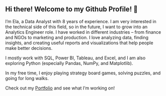 ## Hi there! Welcome to my Github Profile! 👋

I’m Ela, a Data Analyst with 8 years of experience. I am very interested in the technical side of this field, so in the future, I want to grow into an Analytics Engineer role. I have worked in different industries – from finance and NGOs to marketing and production. I love analyzing data, finding insights, and creating useful reports and visualizations that help people make better decisions.

I mostly work with SQL, Power BI, Tableau, and Excel, and I am also exploring Python (especially Pandas, NumPy, and Matplotlib).

In my free time, I enjoy playing strategy board games, solving puzzles, and going for long walks.

Check out my [Portfolio](https://github.com/ElaWajdzik/Portfolio) and see what I’m working on!








<!--
**ElaWajdzik/ElaWajdzik** is a ✨ _special_ ✨ repository because its `README.md` (this file) appears on your GitHub profile.

Here are some ideas to get you started:

- 🔭 I’m currently working on ...
- 🌱 I’m currently learning ...
- 👯 I’m looking to collaborate on ...
- 🤔 I’m looking for help with ...
- 💬 Ask me about ...
- 📫 How to reach me: ...
- 😄 Pronouns: ...
- ⚡ Fun fact: ...
-->

<!--

<div style="display: flex;">

<div style="flex: 1; padding: 10px;">
  
<p align="center"> 
  <img src="assets/8WC 6.png" style="border-radius: 10px;">
</p>

**Nagłówek nagłówek włąsnie taki w taki sposób**

<p align="left">
  <span style="display: inline-block; border: 1px solid #87CEEB; color: #87CEEB; border-radius: 15px; padding: 2px 15px; font-family: Arial, sans-serif; font-size: 9px; margin: 5px;">
    PowerBI
  </span>
  <span style="display: inline-block; border: 1px solid #87CEEB; color: #87CEEB; border-radius: 15px; padding: 2px 15px; font-family: Arial, sans-serif; font-size: 9px; margin: 5px;">
    SQL
  </span>
</p>


Lorem ipsum dolor sit amet, consectetur adipiscing elit. Pellentesque vel augue eu mi sollicitudin posuere.
Lorem Ipsum is simply dummy text of the printing and typesetting industry. Lorem Ipsum has been the industry's standard dummy text ever since the 1500s, when an unknown printer took a galley of type and scrambled it to make a type specimen book. It has survived not only five centuries, but also the leap into electronic typesetting, remaining essentially unchanged. It was popularised in the 1960s with the release of Letraset sheets containing Lorem Ipsum passages, and more recently with desktop publishing software like Aldus PageMaker including versions of Lorem Ipsum.


<p style="text-align: left;">
  <a href="https://example.com" style="text-decoration: none; color: #87CEEB; font-family: Arial, sans-serif; font-size: 13px; letter-spacing: 1.5px;">
    Read more →
  </a>
</p>


</div>

<div style="flex: 1; padding: 25px;">
  
**Kolumna 2**

Tutaj możesz wstawić treści odpowiadające drugiej kolumnie.
<p align="center"> <img src="a.png"  style="border-radius: 10px;">

opposed to using 'Content here, content here', making it look like readable English. Many desktop publishing packages and web page editors now use Lorem Ipsum as their default model text, and a search for 'lorem ipsum' will uncover many web sites still in their infancy. Various versions have evolved over the years, sometimes by accident, sometimes on purpose (injected humour and the like).

</div>

</div>


[![Typing SVG](https://readme-typing-svg.demolab.com/?lines=Hi+there;I'm+Sachin+kkkkkkkumar)](https://git.io/typing-svg)
<h1 align="center">Hi 👋, I'm Sachin Kumar</h1>
<h3 align="center">A Passionate Data Scientist from India</h3>

<img align="right" alt="Coding" width="400" src="a.png">

<p align="left"> 
Lorem ipsum dolor sit amet, consectetur adipiscing elit. Pellentesque vel augue eu mi sollicitudin posuere.
Lorem Ipsum is simply dummy text of the printing and typesetting industry. Lorem Ipsum has been the industry's standard dummy text ever since the 1500s, when an unknown printer took a galley of type and scrambled it to make a type specimen book. It has survived not only five centuries, but also the leap into electronic typesetting, remaining essentially unchanged. It was popularised in the 1960s with the release of Letraset sheets containing Lorem Ipsum passages, and more recently with desktop publishing software like Aldus PageMaker including versions of Lorem Ipsum.

 </p>

Lorem ipsum dolor sit amet, consectetur adipiscing elit. Pellentesque vel augue eu mi sollicitudin posuere.
Lorem Ipsum is simply dummy text of the printing and typesetting industry. Lorem Ipsum has been the industry's standard dummy text ever since the 1500s, when an unknown printer took a galley of type and scrambled it to make a type specimen book. It has survived not only five centuries, but also the leap into electronic typesetting, remaining essentially unchanged. It was popularised in the 1960s with the release of Letraset sheets containing Lorem Ipsum passages, and more recently with desktop publishing software like Aldus PageMaker including versions of Lorem Ipsum.

-->